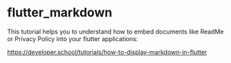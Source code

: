 # flutter_markdown

This tutorial helps you to understand how to embed documents like ReadMe or Privacy Policy into your flutter applications:


https://developer.school/tutorials/how-to-display-markdown-in-flutter
